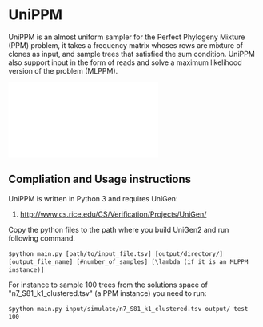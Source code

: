 # UniPPM

UniPPM is an almost uniform sampler for the Perfect Phylogeny Mixture (PPM) problem, it takes a frequency matrix whoses rows are mixture of clones as input, and sample trees that satisfied the sum condition. UniPPM also support input in the form of reads and solve a maximum likelihood version of the problem (MLPPM). 

![Overview of UniPPM](figure1.pdf)


## Compliation and Usage instructions

UniPPM is written in Python 3 and requires UniGen:

1. http://www.cs.rice.edu/CS/Verification/Projects/UniGen/

Copy the python files to the path where you build UniGen2 and run following command.


    $python main.py [path/to/input_file.tsv] [output/directory/] [output_file_name] [#number_of_samples] [\lambda (if it is an MLPPM instance)] 

For instance to sample 100 trees from the solutions space of "n7_S81_k1_clustered.tsv" (a PPM instance) you need to run:

    $python main.py input/simulate/n7_S81_k1_clustered.tsv output/ test 100
